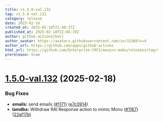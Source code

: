```yaml
---
title: v1.5.0-val.132
tag: v1.5.0-val.132
category: release
date: 2025-02-18
created_at: 2025-02-18T21:49:37Z
published_at: 2025-02-18T22:04:19Z
author: github-actions[bot]
author_avatar: https://avatars.githubusercontent.com/in/15368?v=4
author_url: https://github.com/apps/github-actions
html_url: https://github.com/Enterprise-CMCS/macpro-mako/releases/tag/v1.5.0-val.132
prerelease: true
---
```


# [1.5.0-val.132](https://github.com/Enterprise-CMCS/macpro-mako/compare/v1.5.0-val.131...v1.5.0-val.132) (2025-02-18)


### Bug Fixes

* **emails:** send  emails ([#1171](https://github.com/Enterprise-CMCS/macpro-mako/issues/1171)) ([e7c0914](https://github.com/Enterprise-CMCS/macpro-mako/commit/e7c0914dc66160c2dc2271a17be8fed4654c7c05))
* **lamdba:** Withdraw RAI Response action to mimic Mono ([#1167](https://github.com/Enterprise-CMCS/macpro-mako/issues/1167)) ([22af17b](https://github.com/Enterprise-CMCS/macpro-mako/commit/22af17bdbd286f0ef2c5b89b0f610416b1b24ec8))




